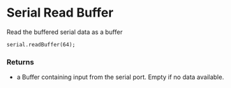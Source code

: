 # Serial Read Buffer

Read the buffered serial data as a buffer

```sig
serial.readBuffer(64);
```

### Returns

* a Buffer containing input from the serial port. Empty if no data available.

